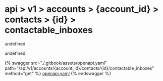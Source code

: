 # api > v1 > accounts > {account_id} > contacts > {id} > contactable_inboxes

undefined

undefined


{% swagger src="./.gitbook/assets/openapi.yaml" path="/api/v1/accounts/{account_id}/contacts/{id}/contactable_inboxes" method="get" %}
[openapi.yaml](<./.gitbook/assets/openapi.yaml>)
{% endswagger %}